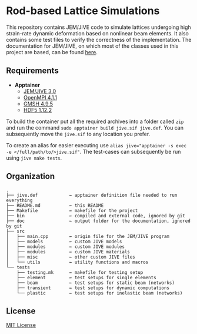 # Rod-based Lattice Simulations
This repository contains JEM/JIVE code to simulate lattices undergoing high strain-rate dynamic deformation based on nonlinear beam elements. It also contains some test files to verify the correctness of the implementation.
The documentation for JEM/JIVE, on which most of the classes used in this project are based, can be found [here](https://jive-manual.dynaflow.com/index.html).

## Requirements
- **Apptainer**
  - [JEM/JIVE 3.0](https://dynaflow.com/software/jive/jive-downloads/)
  - [OpenMPI 4.1.1](https://download.open-mpi.org/release/open-mpi/v4.1/openmpi-4.1.1.tar.gz)
  - [GMSH 4.9.5](https://gmsh.info/bin/Linux/gmsh-4.9.5-Linux64-sdk.tgz)
  - [HDF5 1.12.2](https://support.hdfgroup.org/archive/support/ftp/HDF5/releases/hdf5-1.12/hdf5-1.12.2/src/hdf5-1.12.2.tar.gz)

To build the container put all the required archives into a folder called `zip` and run the command `sudo apptainer build jive.sif jive.def`.
You can subsequently move the `jive.sif` to any location you prefer.

To create an alias for easier executing use `alias jive="apptainer -s exec -e </full/path/to/>jive.sif"`.
The test-cases can subsequently be run using `jive make tests`.

## Organization
```
.
├── jive.def            ← apptainer definition file needed to run everything
├── README.md           ← this README
├── Makefile            ← makefile for the project
├── bin                 ← compiled and external code, ignored by git
├── doc                 ← output folder for the documentation, ignored by git
├── src
│   ├── main.cpp        ← origin file for the JEM/JIVE program
│   ├── models          ← custom JIVE models
│   ├── modules         ← custom JIVE modules
│   ├── modules         ← custom JIVE materials
│   ├── misc            ← other custom JIVE files
│   └── utils           ← utility functions and macros
└── tests
    ├── testing.mk      ← makefile for testing setup
    ├── element         ← test setups for single elements
    ├── beam            ← test setups for static beam (networks)
    ├── transient       ← test setups for dynamic computations
    └── plastic         ← test setups for inelastic beam (networks)
```

## License
[MIT License](https://opensource.org/license/mit)
